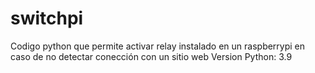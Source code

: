 # switchpi
Codigo python que permite activar relay instalado en un raspberrypi en caso de no detectar  conección con un sitio web
Version Python: 3.9
